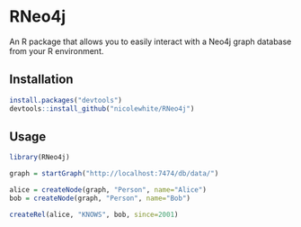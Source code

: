 # RNeo4j

An R package that allows you to easily interact with a Neo4j graph database from your R environment.


## Installation

```r
install.packages("devtools")
devtools::install_github("nicolewhite/RNeo4j")
```

## Usage

```r
library(RNeo4j)

graph = startGraph("http://localhost:7474/db/data/")

alice = createNode(graph, "Person", name="Alice")
bob = createNode(graph, "Person", name="Bob")

createRel(alice, "KNOWS", bob, since=2001)
```
